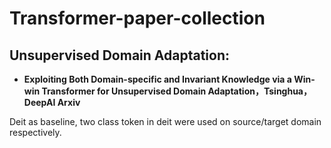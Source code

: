 # Transformer-paper-collection

## Unsupervised Domain Adaptation:
- **Exploiting Both Domain-specific and Invariant Knowledge via a Win-win Transformer for Unsupervised Domain Adaptation，Tsinghua，DeepAI Arxiv**

Deit as baseline, two class token in deit were used on source/target domain respectively.
